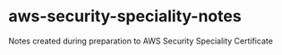 # aws-security-speciality-notes
Notes created during preparation to AWS Security Speciality Certificate
